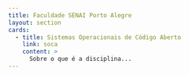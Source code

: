 ```yaml
---
title: Faculdade SENAI Porto Alegre
layout: section
cards:
  - title: Sistemas Operacionais de Código Aberto
    link: soca
    content: >
      Sobre o que é a disciplina...
---
```

